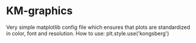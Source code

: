 # KM-graphics
Very simple matplotlib config file which ensures that plots are standardized in color, font and resolution. 
How to use:
plt.style.use('kongsberg')
